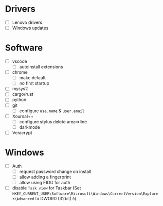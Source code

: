 # Drivers
- [ ] Lenovo drivers
- [ ] Windows updates

# Software

- [ ] vscode
    - [ ] autoinstall extensions
- [ ] chrome
    - [ ] make default
    - [ ] no first startup
- [ ] mysys2
- [ ] cargo/rust
- [ ] python
- [ ] git
    - [ ] configure `use.name` & `user.email`
- [ ] Xournal++
    - [ ] configure stylus delete area=>line
    - [ ] darkmode
- [ ] Veracrypt

# Windows
- [ ] Auth
    - [ ] request password change on install
    - [ ] allow adding a fingerprint
    - [ ] allow using FIDO for auth
- [ ] disable `Task view` for Taskbar (Set `HKEY_CURRENT_USER\Software\Microsoft\Windows\CurrentVersion\Explorer\Advanced` to DWORD (32bit) `0`)
